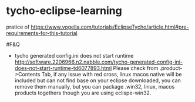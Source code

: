 # tycho-eclipse-learning
pratice of https://www.vogella.com/tutorials/EclipseTycho/article.html#pre-requirements-for-this-tutorial

#F&Q
* tycho generated config.ini does not start runtime 
http://software.2206966.n2.nabble.com/tycho-generated-config-ini-does-not-start-runtime-td6077893.html
Please check from .product->Contents Tab, if any issue with red cross, linux macos native will be included but can not find base on your eclipse downloaded, you can remove them manually, but you can package .win32, linux, macos products togethers though you are using eclispe-win32.